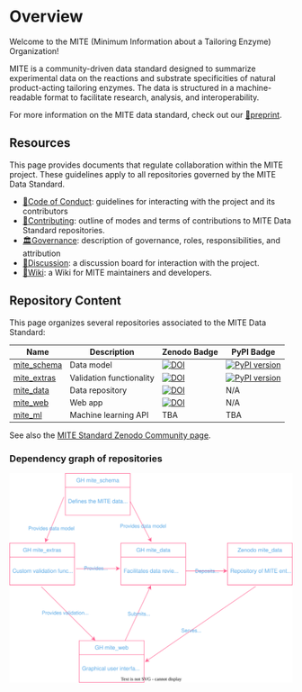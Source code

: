 # Overview

Welcome to the MITE (Minimum Information about a Tailoring Enzyme) Organization!

MITE is a community-driven data standard designed to summarize experimental data on the reactions and substrate specificities of natural product-acting tailoring enzymes. The data is structured in a machine-readable format to facilitate research, analysis, and interoperability.

For more information on the MITE data standard, check out our [📄preprint](https://doi.org/10.26434/chemrxiv-2024-78mtl).

## Resources

This page provides documents that regulate collaboration within the MITE project.
These guidelines apply to all repositories governed by the MITE Data Standard.

- [📜Code of Conduct](../CODE_OF_CONDUCT.md): guidelines for interacting with the project and its contributors
- [🤝Contributing](../CONTRIBUTING.md): outline of modes and terms of contributions to MITE Data Standard repositories.
- [🏛Governance](../GOVERNANCE.md): description of governance, roles, responsibilities, and attribution
- [👥Discussion](https://github.com/orgs/mite-standard/discussions): a discussion board for interaction with the project.
- [📄Wiki](https://github.com/mite-standard/.github/wiki): a Wiki for MITE maintainers and developers.

## Repository Content

This page organizes several repositories associated to the MITE Data Standard:


| Name | Description | Zenodo Badge | PyPI Badge |
| ---- | ----------- | ------------ | ---------- |
| [mite_schema](https://github.com/mite-standard/mite_schema) | Data model | [![DOI](https://zenodo.org/badge/838326204.svg)](https://zenodo.org/doi/10.5281/zenodo.13294150) | [![PyPI version](https://badge.fury.io/py/mite-schema.svg)](https://badge.fury.io/py/mite-schema) |
| [mite_extras](https://github.com/mite-standard/mite_extras) | Validation functionality | [![DOI](https://zenodo.org/badge/804997522.svg)](https://doi.org/10.5281/zenodo.13941745) | [![PyPI version](https://badge.fury.io/py/mite-extras.svg)](https://badge.fury.io/py/mite-extras) |
| [mite_data](https://github.com/mite-standard/mite_data) | Data repository | [![DOI](https://zenodo.org/badge/834042284.svg)](https://zenodo.org/doi/10.5281/zenodo.13294303) | N/A |
| [mite_web](https://github.com/mite-standard/mite_web) | Web app | [![DOI](https://zenodo.org/badge/874302233.svg)](https://doi.org/10.5281/zenodo.14933931) | N/A | 
| [mite_ml](https://github.com/mite-standard/mite_ml) | Machine learning API | TBA | TBA |


See also the [MITE Standard Zenodo Community page](https://zenodo.org/communities/mite-standard/).

### Dependency graph of repositories

![draw.io graph](./mite_standard_repo_dependency_graph.drawio.svg)
